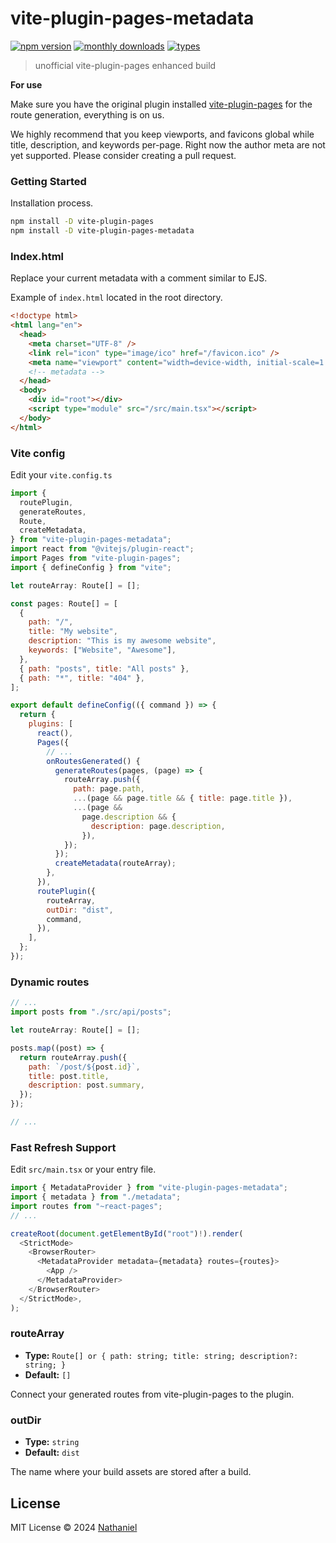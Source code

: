 # vite-plugin-pages-metadata

[![npm version](https://badgen.net/npm/v/vite-plugin-pages-metadata)](https://www.npmjs.com/package/vite-plugin-pages-metadata)
[![monthly downloads](https://badgen.net/npm/dm/vite-plugin-pages-metadata)](https://www.npmjs.com/package/vite-plugin-pages-metadata)
[![types](https://badgen.net/npm/types/vite-plugin-pages-metadata)](https://github.com/nathanielrz/vite-plugin-pages-metadata/blob/main/src/types.ts)

> unofficial vite-plugin-pages enhanced build

**For use**

Make sure you have the original plugin installed [vite-plugin-pages](https://github.com/hannoeru/vite-plugin-pages) for the route generation, everything is on us.

We highly recommend that you keep viewports, and favicons global while title, description, and keywords per-page. Right now the author meta are not yet supported. Please consider creating a pull request.

### Getting Started

Installation process.

```bash
npm install -D vite-plugin-pages
npm install -D vite-plugin-pages-metadata
```

### Index.html

Replace your current metadata with a comment similar to EJS.

Example of `index.html` located in the root directory.

```html
<!doctype html>
<html lang="en">
  <head>
    <meta charset="UTF-8" />
    <link rel="icon" type="image/ico" href="/favicon.ico" />
    <meta name="viewport" content="width=device-width, initial-scale=1.0" />
    <!-- metadata -->
  </head>
  <body>
    <div id="root"></div>
    <script type="module" src="/src/main.tsx"></script>
  </body>
</html>
```

### Vite config

Edit your `vite.config.ts`

```js
import {
  routePlugin,
  generateRoutes,
  Route,
  createMetadata,
} from "vite-plugin-pages-metadata";
import react from "@vitejs/plugin-react";
import Pages from "vite-plugin-pages";
import { defineConfig } from "vite";

let routeArray: Route[] = [];

const pages: Route[] = [
  {
    path: "/",
    title: "My website",
    description: "This is my awesome website",
    keywords: ["Website", "Awesome"],
  },
  { path: "posts", title: "All posts" },
  { path: "*", title: "404" },
];

export default defineConfig(({ command }) => {
  return {
    plugins: [
      react(),
      Pages({
        // ...
        onRoutesGenerated() {
          generateRoutes(pages, (page) => {
            routeArray.push({
              path: page.path,
              ...(page && page.title && { title: page.title }),
              ...(page &&
                page.description && {
                  description: page.description,
                }),
            });
          });
          createMetadata(routeArray);
        },
      }),
      routePlugin({
        routeArray,
        outDir: "dist",
        command,
      }),
    ],
  };
});
```

### Dynamic routes

```js
// ...
import posts from "./src/api/posts";

let routeArray: Route[] = [];

posts.map((post) => {
  return routeArray.push({
    path: `/post/${post.id}`,
    title: post.title,
    description: post.summary,
  });
});

// ...
```

### Fast Refresh Support

Edit `src/main.tsx` or your entry file.

```js
import { MetadataProvider } from "vite-plugin-pages-metadata";
import { metadata } from "./metadata";
import routes from "~react-pages";
// ...

createRoot(document.getElementById("root")!).render(
  <StrictMode>
    <BrowserRouter>
      <MetadataProvider metadata={metadata} routes={routes}>
        <App />
      </MetadataProvider>
    </BrowserRouter>
  </StrictMode>,
);

```

### routeArray

- **Type:** `Route[] or { path: string; title: string; description?: string; }`
- **Default:** `[]`

Connect your generated routes from vite-plugin-pages to the plugin.

### outDir

- **Type:** `string`
- **Default:** `dist`

The name where your build assets are stored after a build.

## License

MIT License © 2024 [Nathaniel](https://github.com/nathanielrz)
